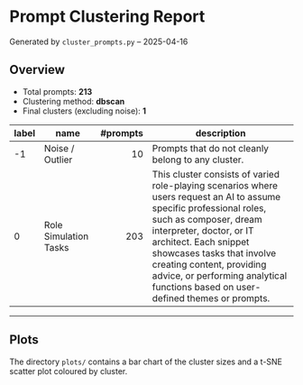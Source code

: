 # Prompt Clustering Report

Generated by `cluster_prompts.py` – 2025-04-16


## Overview

* Total prompts: **213**
* Clustering method: **dbscan**
* Final clusters (excluding noise): **1**


| label | name | #prompts | description |
|-------|------|---------:|-------------|
| -1 | Noise / Outlier | 10 | Prompts that do not cleanly belong to any cluster. |
| 0 | Role Simulation Tasks | 203 | This cluster consists of varied role-playing scenarios where users request an AI to assume specific professional roles, such as composer, dream interpreter, doctor, or IT architect. Each snippet showcases tasks that involve creating content, providing advice, or performing analytical functions based on user-defined themes or prompts. |

---

## Plots

The directory `plots/` contains a bar chart of the cluster sizes and a t-SNE scatter plot coloured by cluster.

